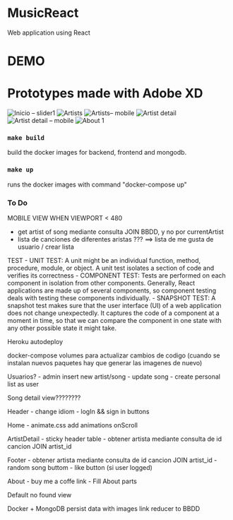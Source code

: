 # MusicReact
Web application using React

# DEMO


# Prototypes made with Adobe XD

![Inicio – slider1](https://github.com/NachoMartin123/MusicReact/assets/25524899/c4af0c5c-d05b-49da-9d1f-720b3923c7d5)
![Artists](https://github.com/NachoMartin123/MusicReact/assets/25524899/144830ef-35dc-4753-b3ba-97893508cfb8)
![Artists– mobile](https://github.com/NachoMartin123/MusicReact/assets/25524899/13357c54-efca-4fa4-a6d8-1607d2578953)
![Artist detail](https://github.com/NachoMartin123/MusicReact/assets/25524899/d9586e34-7c16-408c-85e1-a0d959292978)
![Artist detail – mobile](https://github.com/NachoMartin123/MusicReact/assets/25524899/c4bab02a-d099-445c-97f9-23b276691331)
![About 1](https://github.com/NachoMartin123/MusicReact/assets/25524899/9fd281c7-b12f-442f-b7dd-294548b41bc0)






### `make build`
build the docker images for backend, frontend and mongodb. 

### `make up`
runs the docker images with command "docker-compose up"

### To Do
MOBILE VIEW WHEN VIEWPORT < 480

- get artist of song mediante consulta JOIN BBDD, y no por currentArtist
- lista de canciones de diferentes aristas ??? ==> lista de me gusta de usuario / crear lista

TEST
    - UNIT TEST:  A unit might be an individual function, method, procedure, module, or object. A unit test isolates a section of code and verifies its correctness
    - COMPONENT TEST: Tests are performed on each component in isolation from other components. Generally, React applications are made up of several components, so component testing deals with testing these components individually.
    - SNAPSHOT TEST: A snapshot test makes sure that the user interface (UI) of a web application does not change unexpectedly. It captures the code of a component at a moment in time, so that we can compare the component in one state with any other possible state it might take.

Heroku autodeploy

docker-compose volumes para actualizar cambios de codigo (cuando se instalan nuevos paquetes hay que generar las imagenes de nuevo)

Usuarios?
    - admin insert new artist/song
    - update song
    - create personal list as user

Song detail view????????

Header
    - change idiom
    - logIn && sign in buttons

Home 
    - animate.css add animations onScroll 
    
ArtistDetail
    - sticky header table
    - obtener artista mediante consulta de id cancion JOIN artist_id
    
Footer
    - obtener artista mediante consulta de id cancion JOIN artist_id
    - random song buttom
    - like button (si user logged)


About
    - buy me a coffe link
    - Fill About parts

Default no found view



Docker + MongoDB 
    persist data with images
    link reducer to BBDD


